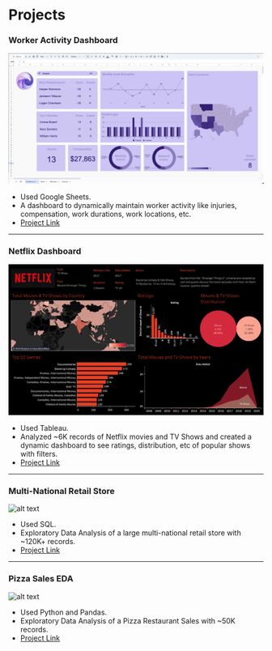 # Projects


### Worker Activity Dashboard 
![alt text](https://github.com/Singularity-Coder/Code-Snippets-SQL/blob/main/g_sheets/Projects/worker_activity_dashboard/sc2.png)
* Used Google Sheets.
* A dashboard to dynamically maintain worker activity like injuries, compensation, work durations, work locations, etc.
* [Project Link](https://docs.google.com/spreadsheets/d/1-HLGfaq5HPvAhhyQK6f9mY-p_RM3nTYVuejWOZy9dS8/edit?gid=818580813#gid=818580813)

___


### Netflix Dashboard 
![alt text](https://github.com/Singularity-Coder/Code-Snippets-SQL/blob/main/tableau/Projects/Netflix/sc1.png)
* Used Tableau.
* Analyzed ~6K records of Netflix movies and TV Shows and created a dynamic dashboard to see ratings, distribution, etc of popular shows with filters.
* [Project Link](https://public.tableau.com/app/profile/hithesh.v1025/viz/NetflixEDA_17184457177390/NetflixDashboard?publish=yes)

___


### Multi-National Retail Store
![alt text](https://github.com/Singularity-Coder/Instant-SQL/blob/main/sql/Projects/Multi%20National%20Retail%20Store%20Case%20Study/sc1.png)
* Used SQL.
* Exploratory Data Analysis of a large multi-national retail store with ~120K+ records.
* [Project Link](https://github.com/Singularity-Coder/Instant-SQL/tree/main/sql/Projects/Multi%20National%20Retail%20Store%20Case%20Study)

___


### Pizza Sales EDA
![alt text](https://github.com/Singularity-Coder/Instant-Python/blob/main/projects/kaggle_pizza_sales_eda/sc1.png)
* Used Python and Pandas.
* Exploratory Data Analysis of a Pizza Restaurant Sales with ~50K records.
* [Project Link](https://github.com/Singularity-Coder/Instant-Python/tree/main/projects/kaggle_pizza_sales_eda)